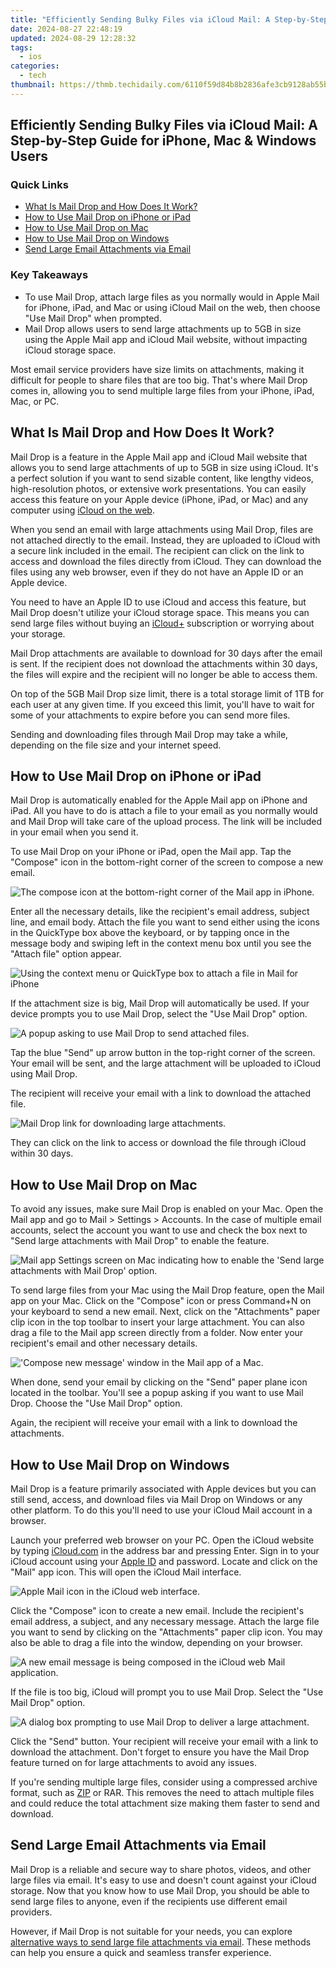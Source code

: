 ```yaml
---
title: "Efficiently Sending Bulky Files via iCloud Mail: A Step-by-Step Guide for iPhone, Mac & Windows Users"
date: 2024-08-27 22:48:19
updated: 2024-08-29 12:28:32
tags:
  - ios
categories:
  - tech
thumbnail: https://thmb.techidaily.com/6110f59d84b8b2836afe3cb9128ab55b4983bac7c041837cad5f3c0f9163df97.jpg
---
```


## Efficiently Sending Bulky Files via iCloud Mail: A Step-by-Step Guide for iPhone, Mac & Windows Users

### Quick Links

* [What Is Mail Drop and How Does It Work?](https://extra-hints.techidaily.com/satirists-web-workshop/)
* [How to Use Mail Drop on iPhone or iPad](https://screen-capture.techidaily.com/master-the-art-of-recording-lol-discover-3-essential-tips/)
* [How to Use Mail Drop on Mac](https://vp-tips.techidaily.com/in-2024-master-the-art-of-video-editing-with-top-10-fcp-tools/)
* [How to Use Mail Drop on Windows](https://buynow-tips.techidaily.com/exploring-the-excitement-of-overwatch-teamwork-skillful-shooting-and-riveting-challenges-await/)
* [Send Large Email Attachments via Email](https://youtube-data.techidaily.com/024-approved-the-ultimate-compilation-techniques-for-posting-youtube-videos-on-facebook/)

### Key Takeaways

* To use Mail Drop, attach large files as you normally would in Apple Mail for iPhone, iPad, and Mac or using iCloud Mail on the web, then choose "Use Mail Drop" when prompted.
* Mail Drop allows users to send large attachments up to 5GB in size using the Apple Mail app and iCloud Mail website, without impacting iCloud storage space.

 Most email service providers have size limits on attachments, making it difficult for people to share files that are too big. That's where Mail Drop comes in, allowing you to send multiple large files from your iPhone, iPad, Mac, or PC.

##  What Is Mail Drop and How Does It Work?

 Mail Drop is a feature in the Apple Mail app and iCloud Mail website that allows you to send large attachments of up to 5GB in size using iCloud. It's a perfect solution if you want to send sizable content, like lengthy videos, high-resolution photos, or extensive work presentations. You can easily access this feature on your Apple device (iPhone, iPad, or Mac) and any computer using [iCloud on the web](https://instagram-clips.techidaily.com/updated-in-2024-navigating-influencer-growth-on-instagram-top-5-steps-with-real-success/).

 When you send an email with large attachments using Mail Drop, files are not attached directly to the email. Instead, they are uploaded to iCloud with a secure link included in the email. The recipient can click on the link to access and download the files directly from iCloud. They can download the files using any web browser, even if they do not have an Apple ID or an Apple device.

 You need to have an Apple ID to use iCloud and access this feature, but Mail Drop doesn't utilize your iCloud storage space. This means you can send large files without buying an [iCloud+](https://fox-http.techidaily.com/flawlessly-merged-the-linkage-of-instagram-and-tiktok/) subscription or worrying about your storage.

 Mail Drop attachments are available to download for 30 days after the email is sent. If the recipient does not download the attachments within 30 days, the files will expire and the recipient will no longer be able to access them.

 On top of the 5GB Mail Drop size limit, there is a total storage limit of 1TB for each user at any given time. If you exceed this limit, you'll have to wait for some of your attachments to expire before you can send more files.

 Sending and downloading files through Mail Drop may take a while, depending on the file size and your internet speed.

##  How to Use Mail Drop on iPhone or iPad

 Mail Drop is automatically enabled for the Apple Mail app on iPhone and iPad. All you have to do is attach a file to your email as you normally would and Mail Drop will take care of the upload process. The link will be included in your email when you send it.

 To use Mail Drop on your iPhone or iPad, open the Mail app. Tap the "Compose" icon in the bottom-right corner of the screen to compose a new email.

![The compose icon at the bottom-right corner of the Mail app in iPhone.](https://static1.howtogeekimages.com/wordpress/wp-content/uploads/2023/11/compose-icon-mail.jpg) 

 Enter all the necessary details, like the recipient's email address, subject line, and email body. Attach the file you want to send either using the icons in the QuickType box above the keyboard, or by tapping once in the message body and swiping left in the context menu box until you see the "Attach file" option appear.

![Using the context menu or QuickType box to attach a file in Mail for iPhone](https://static1.howtogeekimages.com/wordpress/wp-content/uploads/2023/11/iphone_add_attachment.jpg) 

 If the attachment size is big, Mail Drop will automatically be used. If your device prompts you to use Mail Drop, select the "Use Mail Drop" option.

![A popup asking to use Mail Drop to send attached files.](https://static1.howtogeekimages.com/wordpress/wp-content/uploads/2023/11/use-mail-drop-option-1.jpg) 

 Tap the blue "Send" up arrow button in the top-right corner of the screen. Your email will be sent, and the large attachment will be uploaded to iCloud using Mail Drop.

 The recipient will receive your email with a link to download the attached file.

![Mail Drop link for downloading large attachments.](https://static1.howtogeekimages.com/wordpress/wp-content/uploads/2023/11/mail-drop-link.jpg) 

 They can click on the link to access or download the file through iCloud within 30 days.

##  How to Use Mail Drop on Mac

 To avoid any issues, make sure Mail Drop is enabled on your Mac. Open the Mail app and go to Mail > Settings > Accounts. In the case of multiple email accounts, select the account you want to use and check the box next to "Send large attachments with Mail Drop" to enable the feature.

![Mail app Settings screen on Mac indicating how to enable the 'Send large attachments with Mail Drop' option.](https://static1.howtogeekimages.com/wordpress/wp-content/uploads/2023/11/mail-app-settings-mac.png) 

 To send large files from your Mac using the Mail Drop feature, open the Mail app on your Mac. Click on the "Compose" icon or press Command+N on your keyboard to send a new email. Next, click on the "Attachments" paper clip icon in the top toolbar to insert your large attachment. You can also drag a file to the Mail app screen directly from a folder. Now enter your recipient's email and other necessary details.

!['Compose new message' window in the Mail app of a Mac.](https://static1.howtogeekimages.com/wordpress/wp-content/uploads/2023/11/compose-email-mac.png) 

 When done, send your email by clicking on the "Send" paper plane icon located in the toolbar. You'll see a popup asking if you want to use Mail Drop. Choose the "Use Mail Drop" option.

 Again, the recipient will receive your email with a link to download the attachments.

##  How to Use Mail Drop on Windows

 Mail Drop is a feature primarily associated with Apple devices but you can still send, access, and download files via Mail Drop on Windows or any other platform. To do this you'll need to use your iCloud Mail account in a browser.

 Launch your preferred web browser on your PC. Open the iCloud website by typing [iCloud.com](https://www.icloud.com/) in the address bar and pressing Enter. Sign in to your iCloud account using your [Apple ID](https://ai-video-editing.techidaily.com/updated-how-to-use-deep-fried-meme-maker-for-2024/) and password. Locate and click on the "Mail" app icon. This will open the iCloud Mail interface.

![Apple Mail icon in the iCloud web interface.](https://static1.howtogeekimages.com/wordpress/wp-content/uploads/2023/11/mail-icon-icloud-web.jpg) 

 Click the "Compose" icon to create a new email. Include the recipient's email address, a subject, and any necessary message. Attach the large file you want to send by clicking on the "Attachments" paper clip icon. You may also be able to drag a file into the window, depending on your browser.

![A new email message is being composed in the iCloud web Mail application.](https://static1.howtogeekimages.com/wordpress/wp-content/uploads/2023/11/icloud-web-mail.png) 

 If the file is too big, iCloud will prompt you to use Mail Drop. Select the "Use Mail Drop" option.

![A dialog box prompting to use Mail Drop to deliver a large attachment.](https://static1.howtogeekimages.com/wordpress/wp-content/uploads/2023/11/mail-drop-icloud-web.png) 

 Click the "Send" button. Your recipient will receive your email with a link to download the attachment. Don't forget to ensure you have the Mail Drop feature turned on for large attachments to avoid any issues.

 If you're sending multiple large files, consider using a compressed archive format, such as [ZIP](https://remote-screen-capture.techidaily.com/new-visual-voyage-amds-radeon-reborn-for-2024/) or RAR. This removes the need to attach multiple files and could reduce the total attachment size making them faster to send and download.

##  Send Large Email Attachments via Email

 Mail Drop is a reliable and secure way to share photos, videos, and other large files via email. It's easy to use and doesn't count against your iCloud storage. Now that you know how to use Mail Drop, you should be able to send large files to anyone, even if the recipients use different email providers.

 However, if Mail Drop is not suitable for your needs, you can explore [alternative ways to send large file attachments via email](https://win11-tips.techidaily.com/elevate-your-pcs-protection-activating-tpm-and-secure-boot-before-windows-11/). These methods can help you ensure a quick and seamless transfer experience.

<ins class="adsbygoogle"
     style="display:block"
     data-ad-format="autorelaxed"
     data-ad-client="ca-pub-7571918770474297"
     data-ad-slot="1223367746"></ins>



<ins class="adsbygoogle"
     style="display:block"
     data-ad-client="ca-pub-7571918770474297"
     data-ad-slot="8358498916"
     data-ad-format="auto"
     data-full-width-responsive="true"></ins>
